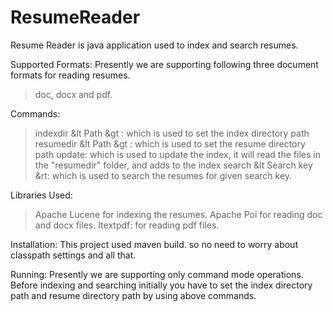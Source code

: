 ResumeReader
============
Resume Reader is java application used to index and search resumes.

Supported Formats:
Presently we are supporting following three document formats for reading resumes.
> doc,
> docx and
> pdf.

Commands:
> indexdir &lt Path &gt : which is used to set the index directory path
> resumedir &lt Path &gt : which is used to set the resume directory path
> update: which is used to update the index, it will read the files in the "resumedir" folder, and adds to the index
> search &lt Search key &rt: which is used to search the resumes for given search key.

Libraries Used: 
> Apache Lucene for indexing the resumes.
>Apache Poi for reading doc and docx files.
>Itextpdf: for reading pdf files.
  
Installation:
This project used maven build. so no need to worry about classpath settings  and all that.

Running:
Presently we are supporting only command mode operations.
Before indexing and searching initially you have to set the index directory path and resume directory path by using above commands.

